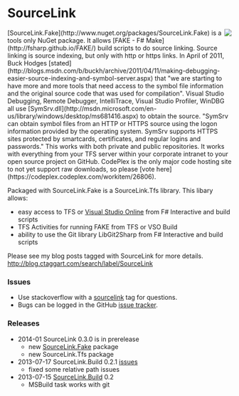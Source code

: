 
# SourceLink

<img src="http://ctaggart.github.io/SourceLink/SourceLink128.jpg" align="right">
[SourceLink.Fake](http://www.nuget.org/packages/SourceLink.Fake) is a tools only NuGet package. It allows [FAKE - F# Make](http://fsharp.github.io/FAKE/) build scripts to do source linking. Source linking is source indexing, but only with http or https links. In April of 2011, Buck Hodges [stated](http://blogs.msdn.com/b/buckh/archive/2011/04/11/making-debugging-easier-source-indexing-and-symbol-server.aspx) that "we are starting to have more and more tools that need access to the symbol file information and the original source code that was used for compilation". Visual Studio Debugging, Remote Debugger, IntelliTrace, Visual Studio Profiler, WinDBG all use [SymSrv.dll](http://msdn.microsoft.com/en-us/library/windows/desktop/ms681416.aspx) to obtain the source. "SymSrv can obtain symbol files from an HTTP or HTTPS source using the logon information provided by the operating system. SymSrv supports HTTPS sites protected by smartcards, certificates, and regular logins and passwords." This works with both private and public repositories. It works with everything from your TFS server within your corporate intranet to your open source project on GitHub. CodePlex is the only major code hosting site to not yet support raw downloads, so please [vote here](https://codeplex.codeplex.com/workitem/26806).

Packaged with SourceLink.Fake is a SourceLink.Tfs library. This libary allows:
* easy access to TFS or [Visual Studio Online](http://www.visualstudio.com/) from F# Interactive and build scripts
* TFS Activities for running FAKE from TFS or VSO Build
* ability to use the Git library LibGit2Sharp from F# Interactive and build scripts

Please see my blog posts tagged with SourceLink for more details.
http://blog.ctaggart.com/search/label/SourceLink

### Issues
* Use stackoverflow with a [sourcelink](http://stackoverflow.com/questions/tagged/sourcelink) tag for questions.
* Bugs can be logged in the GitHub [issue tracker](https://github.com/ctaggart/SourceLink/issues).

### Releases

* 2014-01 SourceLink 0.3.0 is in prerelease
  * new [SourceLink.Fake](http://www.nuget.org/packages/SourceLink.Fake) package  
  * new SourceLink.Tfs package
* 2013-07-17 SourceLink.Build 0.2.1 [issues](https://github.com/ctaggart/SourceLink/issues?milestone=1&state=closed)  
  * fixed some relative path issues
* 2013-07-15 [SourceLink.Build](http://www.nuget.org/packages/SourceLink.Build) 0.2  
  * MSBuild task works with git

